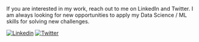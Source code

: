 If you are interested in my work, reach out to me on LinkedIn and Twitter. I am always looking for new opportunities to apply my Data Science / ML skills for solving new challenges.

[![Linkedin](https://img.shields.io/badge/-LinkedIn-306EA8?style=flat&logo=Linkedin&logoColor=white&link=https://www.linkedin.com/in/guptashikhar/)](https://www.linkedin.com/in/guptashikhar/) 
[![Twitter](https://img.shields.io/badge/-Twitter-4B9AE5?style=flat&logo=Twitter&logoColor=white&link=https://www.twitter.com/ShikharKGupta)](https://www.twitter.com/ShikharKGupta)
